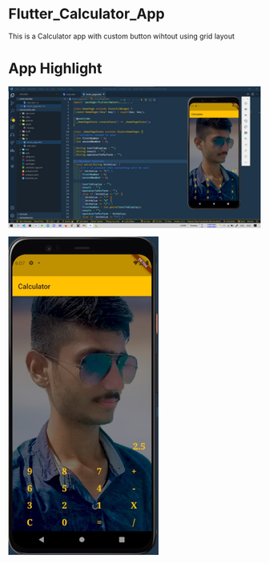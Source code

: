 # Flutter_Calculator_App
This is a Calculator app with custom button wihtout using grid layout

# App Highlight 

<img src="app_images/Calculator Code.jpg" width="1000" /><br>

<img src="app_images/Calculator App.jpg" width="300" /><br>

